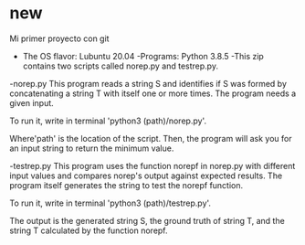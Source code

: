 # new
Mi primer proyecto con git

- The OS flavor: Lubuntu 20.04 
-Programs: Python 3.8.5
-This zip contains two scripts called norep.py and testrep.py.

-norep.py
This program reads a string S and identifies if S was formed by concatenating a string T with itself one or more times. The program needs a given input.

To run it, write in terminal 'python3 (path)/norep.py'.

Where'path' is the location of the script. Then, the program will ask you for an input string to return the minimum value.

-testrep.py
This program uses the function norepf in norep.py with different input values and compares norep's output against expected results. The program itself generates the string to test the norepf function.

To run it, write in terminal 'python3 (path)/testrep.py'.

The output is the generated string S, the ground truth of string T, and the string T calculated by the function norepf.


